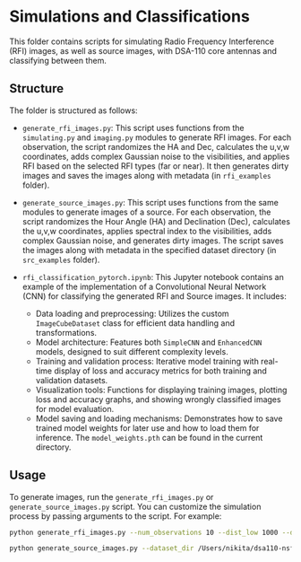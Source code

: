# Simulations and Classifications

This folder contains scripts for simulating Radio Frequency Interference (RFI) images, as well as source images, with DSA-110 core antennas and classifying between them.

## Structure

The folder is structured as follows:

- `generate_rfi_images.py`: This script uses functions from the `simulating.py` and `imaging.py` modules to generate RFI images. For each observation, the script randomizes the HA and Dec, calculates the u,v,w coordinates, adds complex Gaussian noise to the visibilities, and applies RFI based on the selected RFI types (far or near). It then generates dirty images and saves the images along with metadata (in `rfi_examples` folder).

- `generate_source_images.py`: This script uses functions from the same modules to generate images of a source. For each observation, the script randomizes the Hour Angle (HA) and Declination (Dec), calculates the u,v,w coordinates, applies spectral index to the visibilities, adds complex Gaussian noise, and generates dirty images. The script saves the images along with metadata in the specified dataset directory (in `src_examples` folder).

- `rfi_classification_pytorch.ipynb`: This Jupyter notebook contains an example of the implementation of a Convolutional Neural Network (CNN) for classifying the generated RFI and Source images. It includes:
    - Data loading and preprocessing: Utilizes the custom `ImageCubeDataset` class for efficient data handling and transformations.
    - Model architecture: Features both `SimpleCNN` and `EnhancedCNN` models, designed to suit different complexity levels.
    - Training and validation process: Iterative model training with real-time display of loss and accuracy metrics for both training and validation datasets.
    - Visualization tools: Functions for displaying training images, plotting loss and accuracy graphs, and showing wrongly classified images for model evaluation.
    - Model saving and loading mechanisms: Demonstrates how to save trained model weights for later use and how to load them for inference. The `model_weights.pth` can be found in the current directory.




## Usage

To generate images, run the `generate_rfi_images.py` or `generate_source_images.py` script. You can customize the simulation process by passing arguments to the script. For example:

```bash
python generate_rfi_images.py --num_observations 10 --dist_low 1000 --dist_high 100000 --zoom_pix 50
```

```bash
python generate_source_images.py --dataset_dir /Users/nikita/dsa110-nsfrb/simulations_and_classifications/train_src --num_observations 1000 --zoom_pix 150 --noise_std_low 0.0 --noise_std_high 0.1 --spectral_index_low -0.0 --spectral_index_high 0.5
```